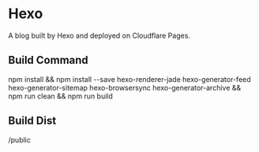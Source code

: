 # Hexo

A blog built by Hexo and deployed on Cloudflare Pages.

## Build Command

npm install && npm install --save hexo-renderer-jade hexo-generator-feed hexo-generator-sitemap hexo-browsersync hexo-generator-archive && npm run clean && npm run build

## Build Dist

/public
